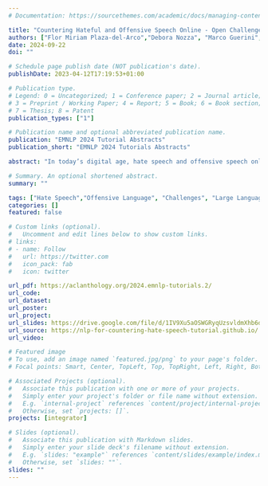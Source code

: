 ```yaml
---
# Documentation: https://sourcethemes.com/academic/docs/managing-content/

title: "Countering Hateful and Offensive Speech Online - Open Challenges"
authors: ["Flor Miriam Plaza-del-Arco","Debora Nozza", "Marco Guerini", "Jeffrey Sorensen", "Marcos Zampieri"]
date: 2024-09-22
doi: ""

# Schedule page publish date (NOT publication's date).
publishDate: 2023-04-12T17:19:53+01:00

# Publication type.
# Legend: 0 = Uncategorized; 1 = Conference paper; 2 = Journal article;
# 3 = Preprint / Working Paper; 4 = Report; 5 = Book; 6 = Book section;
# 7 = Thesis; 8 = Patent
publication_types: ["1"]

# Publication name and optional abbreviated publication name.
publication: "EMNLP 2024 Tutorial Abstracts"
publication_short: "EMNLP 2024 Tutorials Abstracts"

abstract: "In today’s digital age, hate speech and offensive speech online pose a significant challenge to maintaining respectful and inclusive online environments. This tutorial aims to provide attendees with a comprehensive understanding of the field by delving into essential dimensions such as multilingualism, counter-narrative generation, a hands-on session with one of the most popular APIs for detecting hate speech, fairness, and ethics in AI, and the use of recent advanced approaches. In addition, the tutorial aims to foster collaboration and inspire participants to create safer online spaces by detecting and mitigating hate speech."

# Summary. An optional shortened abstract.
summary: ""

tags: ["Hate Speech","Offensive Language", "Challenges", "Large Language Models"]
categories: []
featured: false

# Custom links (optional).
#   Uncomment and edit lines below to show custom links.
# links:
# - name: Follow
#   url: https://twitter.com
#   icon_pack: fab
#   icon: twitter

url_pdf: https://aclanthology.org/2024.emnlp-tutorials.2/
url_code: 
url_dataset:
url_poster:
url_project: 
url_slides: https://drive.google.com/file/d/1IV9Xu5aOSWGRyqUzsvldmXhb6dLBDIie/view
url_source: https://nlp-for-countering-hate-speech-tutorial.github.io/
url_video:

# Featured image
# To use, add an image named `featured.jpg/png` to your page's folder.
# Focal points: Smart, Center, TopLeft, Top, TopRight, Left, Right, BottomLeft, Bottom, BottomRight.

# Associated Projects (optional).
#   Associate this publication with one or more of your projects.
#   Simply enter your project's folder or file name without extension.
#   E.g. `internal-project` references `content/project/internal-project/index.md`.
#   Otherwise, set `projects: []`.
projects: [integrator]

# Slides (optional).
#   Associate this publication with Markdown slides.
#   Simply enter your slide deck's filename without extension.
#   E.g. `slides: "example"` references `content/slides/example/index.md`.
#   Otherwise, set `slides: ""`.
slides: ""
---
```

